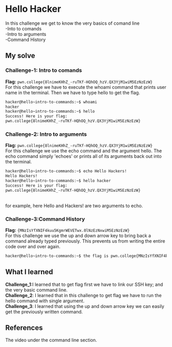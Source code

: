 # Hello Hacker
In this challenge we get to know the very basics of comand line
<br>-Into to comands
<br>-Intro to arguments
<br>-Command History

## My solve
### Challenge-1: Intro to comands
**Flag:** `pwn.college{8lnimeKHhZ_-ruTKf-HQhOQ_hzV.QX3YjM1wiM5EzNzEzW}`<br>
For this challenge we have to execute the whoami command that prints user name in the terminal. Then we have to type hello to get the flag.
```bash
hacker@hello~intro-to-commands:~$ whoami
hacker
hacker@hello~intro-to-commands:~$ hello
Success! Here is your flag:
pwn.college{8lnimeKHhZ_-ruTKf-HQhOQ_hzV.QX3YjM1wiM5EzNzEzW}

```
### Challenge-2: Intro to arguments
**Flag:** `pwn.college{8lnimeKHhZ_-ruTKf-HQhOQ_hzV.QX3YjM1wiM5EzNzEzW}`<br>
For this challenge we use the echo command and the argument hello. The echo command simply 'echoes' or prints all of its arguments back out into the terminal.

```bash
hacker@hello~intro-to-commands:~$ echo Hello Hackers!
Hello Hackers!
hacker@hello~intro-to-commands:~$ hello hacker
Success! Here is your flag:
pwn.college{8lnimeKHhZ_-ruTKf-HQhOQ_hzV.QX3YjM1wiM5EzNzEzW}
```
<br>for example, here Hello and Hackers! are two arguments to echo.

### Challenge-3:Command History
**Flag:** `{MNzIsYfXNIF4kuu5KgmrWEVETwx.0lNzEzNxwiM5EzNzEzW}`<br>
For this challenge we use the up and down arrow key to bring back a command already typed previously. This prevents us from writing the entire code over and over again. 

```bash
hacker@hello~intro-to-commands:~$ the flag is pwn.college{MNzIsYfXNIF4kuu5KgmrWEVETwx.0lNzEzNxwiM5EzNzEzW}
```

## What I learned
**Challenge_1**:I learned that to get flag first we have to link our SSH key; and the very basic command line. <br>
**Challenge_2**: I learned that in this challenge to get flag we have to run the hello command with single argument.<br>
**Challenge_3**: I learned that using the up and down arrow key we can easily get the previously written command.<br>
## References 
The video under the command line section. 
